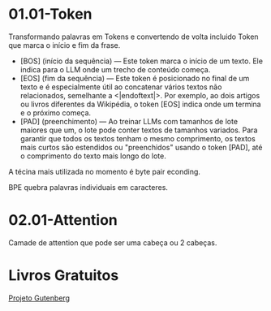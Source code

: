 



# 01.01-Token
Transformando palavras em Tokens e convertendo de volta incluido Token que marca o início e fim da frase.

* [BOS] (início da sequência) — Este token marca o início de um texto. Ele indica para o LLM onde um trecho de conteúdo começa.<br>
* [EOS] (fim da sequência) — Este token é posicionado no final de um texto e é especialmente útil ao concatenar vários textos não relacionados, semelhante a <|endoftext|>. Por exemplo, ao  dois artigos ou livros diferentes da Wikipédia, o token [EOS] indica onde um termina e o próximo começa.<br>
* [PAD] (preenchimento) — Ao treinar LLMs com tamanhos de lote maiores que um, o lote pode conter textos de tamanhos variados. Para garantir que todos os textos tenham o mesmo comprimento, os textos mais curtos são estendidos ou "preenchidos" usando o token [PAD], até o comprimento do texto mais longo do lote.<br>

A técina mais utilizada no momento é byte pair econding.

BPE quebra palavras individuais em caracteres.


# 02.01-Attention
Camade de attention que pode ser uma cabeça ou 2 cabeças.



# Livros Gratuitos

[Projeto Gutenberg](https://www.gutenberg.org/browse/languages/pt)